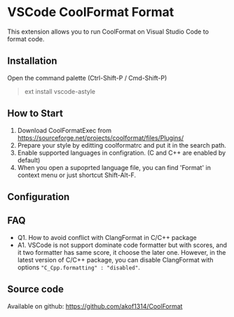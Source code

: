 # VSCode CoolFormat Format

This extension allows you to run CoolFormat on Visual Studio Code to format code.

## Installation

Open the command palette (Ctrl-Shift-P / Cmd-Shift-P)

> ext install vscode-astyle

## How to Start

1. Download CoolFormatExec from https://sourceforge.net/projects/coolformat/files/Plugins/
1. Prepare your style by editting coolformatrc and put it in the search path. 
1. Enable supported languages in configration. (C and C++ are enabled by default)
1. When you open a supoprted language file, you can find 'Format' in context menu or just shortcut Shift-Alt-F.

## Configuration



## FAQ

- Q1. How to avoid conflict with ClangFormat in C/C++ package
- A1. VSCode is not support dominate code formatter but with scores, and it two formatter has same score, it choose the later one. However, in the latest version of C/C++ package, you can disable ClangFormat with options `"C_Cpp.formatting" : "disabled"`. 

## Source code

Available on github: https://github.com/akof1314/CoolFormat